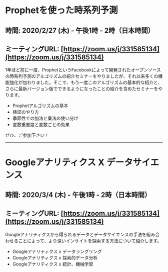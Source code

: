 # Prophetを使った時系列予測
## 時間: 2020/2/27 (木) - 午後1時 - 2時（日本時間）
## ミーティングURL: [https://zoom.us/j/331585134](https://zoom.us/j/331585134)

1年ほど前に一度、ProphetというFacebookによって開発されたオープンソースの時系列予測のアルゴリズムの紹介セミナーをやりましたが、それ以来多くの機能強化が加わりました。そこで、もう一度このアルゴリズムの基本的な紹介と、さらに最新バージョン版でできるようになったことの紹介を含めたセミナーをやります。

* Prophetアルゴリズムの基本
* 検証のやり方
* 季節性での加法と乗法の使い分け
* 変数重要度と変数ごとの効果

ぜひ、ご参加下さい！

---

# Googleアナリティクス X データサイエンス
## 時間: 2020/3/4 (木) - 午後1時 - 2時（日本時間）
## ミーティングURL: [https://zoom.us/j/331585134](https://zoom.us/j/331585134)

Googleアナリティクスから得られるデータとデータサイエンスの手法を組み合わせることによって、より深いインサイトを探索する方法について紹介します。

* Googleアナリティクス x データラングリング
* Googleアナリティクス x 探索的データ分析
* Googleアナリティクス x 統計、機械学習
